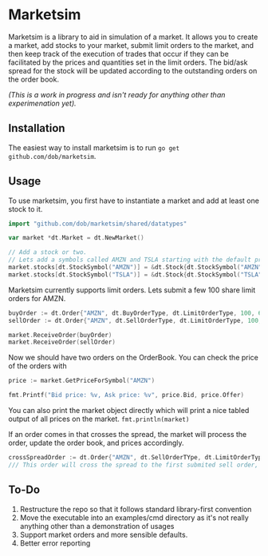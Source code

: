 # Marketsim

Marketsim is a library to aid in simulation of a market. It allows you to create
a market, add stocks to your market, submit limit orders to the market, 
and then keep track of the execution of trades that occur if they can be
facilitated by the prices and quantities set in the limit orders. The bid/ask 
spread for the stock will be updated according to the outstanding orders
on the order book.

*(This is a work in progress and isn't ready for anything other than experimenation yet).*

## Installation

The easiest way to install marketsim is to run `go get github.com/dob/marketsim`. 

## Usage

To use marketsim, you first have to instantiate a market and add at least one stock to it.

``` go
import "github.com/dob/marketsim/shared/datatypes"

var market *dt.Market = dt.NewMarket()

// Add a stock or two.
// Lets add a symbols called AMZN and TSLA starting with the default price
market.stocks[dt.StockSymbol("AMZN")] = &dt.Stock{dt.StockSymbol("AMZN"), "Amazon", dt.StartingPrice}
market.stocks[dt.StockSymbol("TSLA")] = &dt.Stock{dt.StockSymbol("TSLA"), "Tesla", dt.StartingPrice}
```

Marketsim currently supports limit orders. Lets submit a few 100 share limit 
orders for AMZN.

``` go
buyOrder := dt.Order{"AMZN", dt.BuyOrderType, dt.LimitOrderType, 100, 645.20, dt.OrderStatusOpen}
sellOrder := dt.Order{"AMZN", dt.SellOrderType, dt.LimitOrderType, 100, 646.10, dt.OrderStatusOpen}

market.ReceiveOrder(buyOrder)
market.ReceiveOrder(sellOrder)
```

Now we should have two orders on the OrderBook. You can check the price of 
the orders with 

``` go
price := market.GetPriceForSymbol("AMZN")

fmt.Printf("Bid price: %v, Ask price: %v", price.Bid, price.Offer)
```

You can also print the market object directly which will print a nice tabled 
output of all prices on the market. `fmt.println(market)`

If an order comes in that crosses the spread, the market will process the order,
update the order book, and prices accordingly.

``` go
crossSpreadOrder := dt.Order{"AMZN", dt.SellOrderTYpe, dt.LimitOrderType, 50, 645.20, dt.OrderStatusOpen}
/// This order will cross the spread to the first submited sell order, and 50 shares will be taken off the OrderBook
```

## To-Do

1. Restructure the repo so that it follows standard library-first convention
2. Move the executable into an examples/cmd directory as it's not really anything other than a demonstration of usages
3. Support market orders and more sensible defaults.
4. Better error reporting
